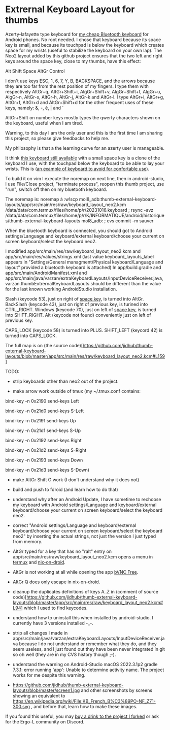 # Extrernal Keyboard Layout for thumbs
Azerty-lafayette type keyboard for [my cheap Bluetooth keyboard](https://www.amazon.fr/gp/product/B08C4KWB5V/ref=ppx_yo_dt_b_search_asin_title?ie=UTF8&psc=1) for Android phones. No root needed. I chose that keyboard because its space key is small, and because its touchpad is below the keyboard which creates space for my wrists (useful to stabilize the keyboard on your own lap). The Neo2 layout added by this github project ensures that the two left and right keys around the space key, close to my thumbs, have this effect:

Alt Shift Space AltGr Control

I don't use keys ESC, 1, 6, 7, Y, B, BACKSPACE, and the arrows because they are too far from the rest position of my fingers. I type them with respectively AltGr+q, AltGr+Shift+i, AlgGr+Shift+v, AlgGr+Shift+f, AlgGr+u, AlgGr-n, AltGr-s, AltGr-h, AltGr-j, AltGr-k and AltGr-l. I type AltGr+i, AltGr+g, AltGr+f, AltGr+d and AltGr+Shift+d for the other frequent uses of these keys, namely: &, -, è, | and `

AltGr+Shift on number keys mostly types the qwerty characters shown on the keyboard, useful when I am tired.

Warning, to this day I am the only user and this is the first time I am sharing this project, so please give feedbacks to help me.

My philosophy is that a the learning curve for an azerty user is manageable.

It think [this keyboard still available](https://www.amazon.fr/KIMISS-Chargeur-Ultraslim-Bluetooth-Touchpad/dp/B0C353T7J8) with a small space key is a clone of the keyboard I use, with the touchpad below the keyboard to be able to lay your wrists. This is ([an example of keyboard to avoid for confortable use](https://www.amazon.fr/Ovegna-Q9-rechargeable-R%C3%A9tro-%C3%A9clair%C3%A9e-Raspberry)).


To build it on vim I execute the noremap on next line, then in android-studio, I use File/Close project, "terminate process", reopen this thumb project, use "run", switch off then on my bluetooth keyboard.

The noremap is: noremap à :w<bar>!scp mol8_adb:thumb-external-keyboard-layouts/app/src/main/res/raw/keyboard_layout_neo2.kcm /data/data/com.termux/files/home/p/r/20231016.keyboard ; rsync -avz /data/data/com.termux/files/home/p/r/K/INFORMATIQUE/android/historiques/thumb-external-keyboard-layouts mol8_adb: ; cvs commit -m sauver<c-m> 

When the bluetooth keyboard is connected, you should got to Android settings/Language and keyboard/external keyboard/choose your current on screen keyboard/select the keyboard neo2.

I modified app/src/main/res/raw/keyboard_layout_neo2.kcm and app/src/main/res/values/strings.xml (last value keyboard_layouts_label appears in "Settings/General managment/Physical keyboard/Language and layout" provided a bluetooth keyboard is attached) In app/build.gradle and app/src/main/AndroidManifest.xml and app/src/main/java/varzan/extraKeyboardLayouts/InputDeviceReceiver.java, varzan.thumbExtrernalKeyboardLayouts should be different than the value for the last known working AndroidStudio installation.

Slash (keycode 53), just on right of [space key](https://www.amazon.fr/gp/product/B08C4KWB5V/ref=ppx_yo_dt_b_search_asin_title?ie=UTF8&psc=1), is turned into AltGr.
BackSlash (keycode 43), just on right of previous key, is turined into CTRL_RIGHT.
Windows (keycode 70), just on left of [space key](https://www.amazon.fr/gp/product/B08C4KWB5V/ref=ppx_yo_dt_b_search_asin_title?ie=UTF8&psc=1), is turned into SHIFT_RIGHT.
Alt (keycode not found) conveniently just on left of previous key.

CAPS_LOCK (keycode 58) is turned into PLUS.
SHIFT_LEFT (keycord 42) is turned into CAPS_LOCK.

The full map is on (the source code)[https://github.com/jidhub/thumb-external-keyboard-layouts/blob/master/app/src/main/res/raw/keyboard_layout_neo2.kcm#L159]

TODO:

- strip keyboards other than neo2 out of the project.

- make arrow work outside of tmux (my ~/.tmux.conf contains:

bind-key -n 0x2190 send-keys Left

bind-key -n 0x21d0 send-keys S-Left

bind-key -n 0x2191 send-keys Up

bind-key -n 0x21d1 send-keys S-Up

bind-key -n 0x2192 send-keys Right

bind-key -n 0x21d2 send-keys S-Right

bind-key -n 0x2193 send-keys Down

bind-key -n 0x21d3 send-keys S-Down)

- make AltGr Shift G work (I don't understand why it does not)

- build and push to fdroid (and learn how to do that)

- understand why after an Android Update, I have sometime to rechoose my keyboard with Android settings/Language and keyboard/external keyboard/choose your current on screen keyboard/select the keyboard neo2.

- correct "Android settings/Language and keyboard/external keyboard/choose your current on screen keyboard/select the keyboard neo2" by inserting the actual strings, not just the version I just typed from memory.

- AltGr typed for a key that has no "ralt" entry on app/src/main/res/raw/keyboard_layout_neo2.kcm opens a menu in [termux](https://f-droid.org/en/packages/com.termux/) and [nix-on-droid](https://f-droid.org/en/packages/com.termux.nix/).

- AltGr is not working at all while opening the app [bVNC Free](https://play.google.com/store/apps/details?id=com.iiordanov.freebVNC&hl=en&gl=US).

- AltGr Q does only escape in nix-on-droid.

- cleanup the duplicates definitions of keys A..Z in (comment of source code)[https://github.com/jidhub/thumb-external-keyboard-layouts/blob/master/app/src/main/res/raw/keyboard_layout_neo2.kcm#L94] which I used to find keycodes.

- understand how to uninstall this when installed by android-studio. I currently have 3 versions installed -_-.

- strip all changes I made in app/src/main/java/varzan/extraKeyboardLayouts/InputDeviceReceiver.java because I do not understand or remember what they do, and they seem useless, and I just found out they have been never integrated in git so oh well (they are in my CVS history though ;-).

- understand the warning on Android-Studio macOS 2022.3.1p2 gradle 7.3.1: error running 'app': Unable to determine activity name. The project works for me despite this warning.

- https://github.com/jidhub/thumb-external-keyboard-layouts/blob/master/screen1.jpg and other screenshots by screens showing an equivalent to https://en.wikipedia.org/wiki/File:KB_French_B%C3%89PO-NF_Z71-300.svg , and before that, learn how to make these images.

If you found this useful, you may [buy a drink to the project I forked](https://paypal.me/CalinDarie?locale.x=en_US) or ask for the Ergo-L community on Discord.
